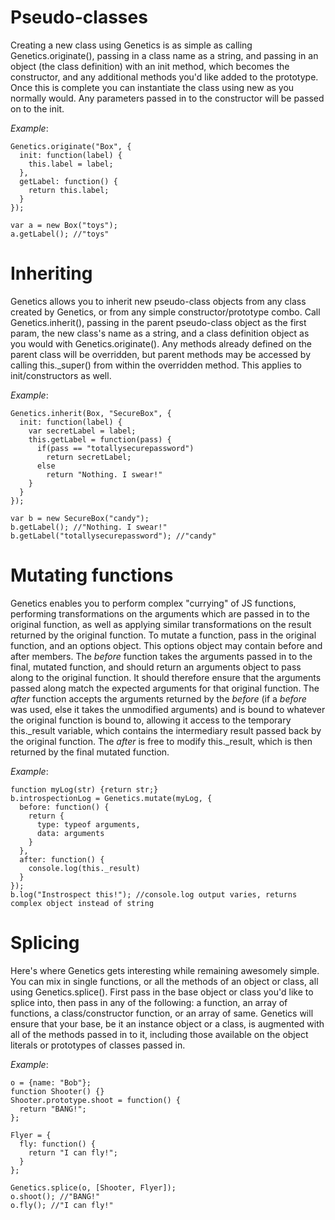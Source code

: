 Pseudo-classes
==============
Creating a new class using Genetics is as simple as calling Genetics.originate(), passing in a class name as a string, and passing in an object (the class definition) with an init method, which becomes the constructor, and any additional methods you'd like added to the prototype. Once this is complete you can instantiate the class using new as you normally would. Any parameters passed in to the constructor will be passed on to the init.

*Example*:

    Genetics.originate("Box", {
      init: function(label) {
        this.label = label;
      },
      getLabel: function() {
        return this.label;
      }
    });
    
    var a = new Box("toys");
    a.getLabel(); //"toys"

Inheriting
==========
Genetics allows you to inherit new pseudo-class objects from any class created by Genetics, or from any simple constructor/prototype combo. Call Genetics.inherit(), passing in the parent pseudo-class object as the first param, the new class's name as a string, and a class definition object as you would with Genetics.originate(). Any methods already defined on the parent class will be overridden, but parent methods may be accessed by calling this._super() from within the overridden method. This applies to init/constructors as well.

*Example*:

    Genetics.inherit(Box, "SecureBox", {
      init: function(label) {
        var secretLabel = label;
        this.getLabel = function(pass) {
          if(pass == "totallysecurepassword")
            return secretLabel;
          else
            return "Nothing. I swear!"
        }
      }
    });
    
    var b = new SecureBox("candy");
    b.getLabel(); //"Nothing. I swear!"
    b.getLabel("totallysecurepassword"); //"candy"

Mutating functions
==================
Genetics enables you to perform complex "currying" of JS functions, performing transformations on the arguments which are passed in to the original function, as well as applying similar transformations on the result returned by the original function. To mutate a function, pass in the original function, and an options object. This options object may contain before and after members. The *before* function takes the arguments passed in to the final, mutated function, and should return an arguments object to pass along to the original function. It should therefore ensure that the arguments passed along match the expected arguments for that original function. The *after* function accepts the arguments returned by the *before* (if a *before* was used, else it takes the unmodified arguments) and is bound to whatever the original function is bound to, allowing it access to the temporary this._result variable, which contains the intermediary result passed back by the original function. The *after* is free to modify this._result, which is then returned by the final mutated function.

*Example*:

    function myLog(str) {return str;}
    b.introspectionLog = Genetics.mutate(myLog, {
      before: function() {
        return {
          type: typeof arguments,
          data: arguments
        }
      },
      after: function() {
        console.log(this._result)
      }
    });
    b.log("Instrospect this!"); //console.log output varies, returns complex object instead of string
    
Splicing
========
Here's where Genetics gets interesting while remaining awesomely simple. You can mix in single functions, or all the methods of an object or class, all using Genetics.splice(). First pass in the base object or class you'd like to splice into, then pass in any of the following: a function, an array of functions, a class/constructor function, or an array of same. Genetics will ensure that your base, be it an instance object or a class, is augmented with all of the methods passed in to it, including those available on the object literals or prototypes of classes passed in.

*Example*:

    o = {name: "Bob"};
    function Shooter() {}
    Shooter.prototype.shoot = function() {
      return "BANG!";
    };
    
    Flyer = {
      fly: function() {
        return "I can fly!";
      }
    };
    
    Genetics.splice(o, [Shooter, Flyer]);
    o.shoot(); //"BANG!"
    o.fly(); //"I can fly!"